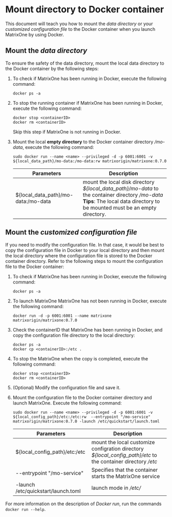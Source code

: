 # Mount directory to Docker container

This document will teach you how to mount the *data directory* or your *customized configuration file* to the Docker container when you launch MatrixOne by using Docker.

## Mount the *data directory*

To ensure the safety of the data directory, mount the local data directory to the Docker container by the following steps:

1. To check if MatrixOne has been running in Docker, execute the following command:

    ```
    docker ps -a
    ```

2. To stop the running container if MatrixOne has been running in Docker, execute the following command:

    ```
    docker stop <containerID>
    docker rm <containerID>
    ```

    Skip this step if MatrixOne is not running in Docker.

3. Mount the local **empty directory** to the Docker container directory */mo-data*, execute the following command:

     ```shell
     sudo docker run --name <name> --privileged -d -p 6001:6001 -v ${local_data_path}/mo-data:/mo-data:rw matrixorigin/matrixone:0.7.0
     ```

     |Parameters|Description|
     |---|---|
     |${local_data_path}/mo-data:/mo-data|mount the local disk directory *${local_data_path}/mo-data* to the container directory */mo-data* <br> __Tips__: The local data directory to be mounted must be an empty directory. |

## Mount the *customized configuration file*

If you need to modify the configuration file. In that case, it would be best to copy the configuration file in Docker to your local directory and then mount the local directory where the configuration file is stored to the Docker container directory. Refer to the following steps to mount the configuration file to the Docker container:

1. To check if MatrixOne has been running in Docker, execute the following command:

    ```
    docker ps -a
    ```

2. To launch MatrixOne MatrixOne has not been running in Docker, execute the following command:

    ```
    docker run -d -p 6001:6001 --name matrixone matrixorigin/matrixone:0.7.0
    ```

3. Check the containerID that MatrixOne has been running in Docker, and copy the configuration file directory to the local directory:

    ```
    docker ps -a
    docker cp <containerID>:/etc .
    ```

4. To stop the MatrixOne when the copy is completed, execute the following command:

    ```
    docker stop <containerID>
    docker rm <containerID>
    ```

5. (Optional) Modify the configuration file and save it.

6. Mount the configuration file to the Docker container directory and launch MatrixOne. Execute the following command:

     ```shell
     sudo docker run --name <name> --privileged -d -p 6001:6001 -v ${local_config_path}/etc:/etc:rw  --entrypoint "/mo-service" matrixorigin/matrixone:0.7.0 -launch /etc/quickstart/launch.toml
     ```

     |Parameters|Description|
     |---|---|
     |${local_config_path}/etc:/etc|mount the local customize configration directory *${local_config_path}/etc* to the container directory */etc*|
     |--entrypoint "/mo-service"|Specifies that the container starts the MatrixOne service|
     |-launch /etc/quickstart/launch.toml|launch mode in */etc/*|

For more information on the description of *Docker run*, run the commands `docker run --help`.
